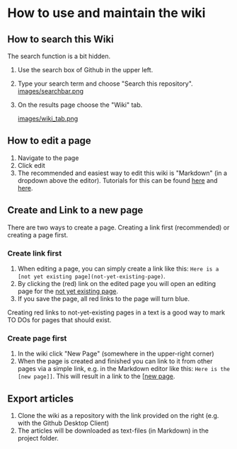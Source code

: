 # How to use and maintain the wiki

## How to search this Wiki

The search function is a bit hidden.

1.  Use the search box of Github in the upper left.
2.  Type your search term and choose "Search this repository".
    [images/searchbar.png](images/searchbar.png)
3.  On the results page choose the "Wiki" tab.
    
    [images/wiki_tab.png](images/wiki_tab.png)



## How to edit a page

1. Navigate to the page
2. Click edit
3. The recommended and easiest way to edit this wiki is "Markdown" (in a dropdown above the editor). Tutorials for this can be found [here](https://help.github.com/en/articles/about-writing-and-formatting-on-github) and [here](https://guides.github.com/features/mastering-markdown/).

## Create and Link to a new page

There are two ways to create a page. Creating a link first (recommended) or creating a page first.

### Create link first

1. When editing a page, you can simply create a link like this: `Here is a [not yet existing page](not-yet-existing-page)`.
2. By clicking the (red) link on the edited page you will open an editing page for the [not yet existing page](not-yet-existing-page).
3. If you save the page, all red links to the page will turn blue.

Creating red links to not-yet-existing pages in a text is a good way to mark TO DOs for pages that should exist.

### Create page first

1. In the wiki click "New Page" (somewhere in the upper-right corner)
2. When the page is created and finished you can link to it from other pages via a simple link, e.g. in the Markdown editor like this: `Here is the [new page]]`. This will result in a link to the [[new page](new-page]]`.-This-will-result-in-a-link-to-the-[[new-page).

## Export articles

1. Clone the wiki as a repository with the link provided on the right (e.g. with the Github Desktop Client)
2. The articles will be downloaded as text-files (in Markdown) in the project folder.

